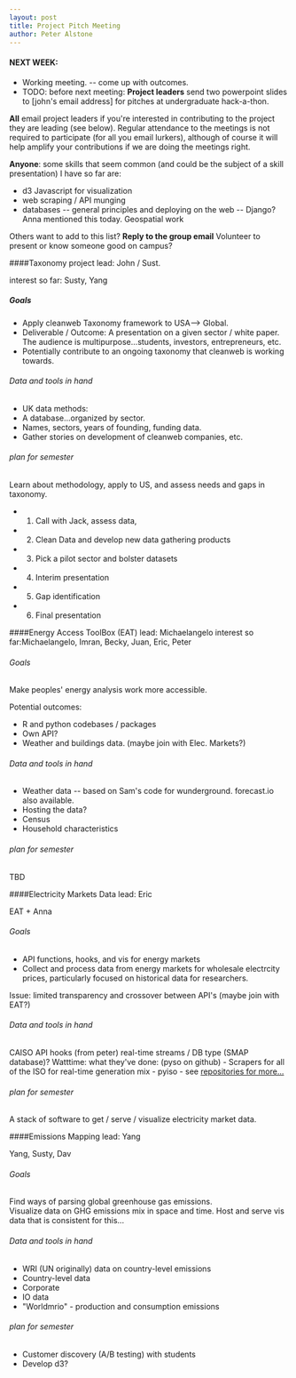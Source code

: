 ```yaml
---
layout: post
title: Project Pitch Meeting
author: Peter Alstone
---
```


#### NEXT WEEK:
- Working meeting. -- come up with outcomes.
- TODO: before next meeting:
**Project leaders** send two powerpoint slides to [john's email address] for pitches at undergraduate hack-a-thon.

**All** email project leaders if you're interested in contributing to the project they are leading (see below).  Regular attendance to the meetings is not required to participate (for all you email lurkers), although of course it will help amplify your contributions if we are doing the meetings right.  

**Anyone**: some skills that seem common (and could be the subject of a skill presentation) I have so far are:
 - d3 Javascript for visualization
 - web scraping / API munging
 - databases -- general principles and deploying on the web -- Django?  Anna mentioned this today.
Geospatial work

Others want to add to this list? **Reply to the group email** Volunteer to present or know someone good on campus?  

####Taxonomy project
lead: John / Sust.

interest so far: Susty, Yang

##### Goals
 - Apply cleanweb Taxonomy framework to USA--> Global.  
 - Deliverable / Outcome: A presentation on a given sector / white paper.  The audience is multipurpose...students, investors, entrepreneurs, etc.
 - Potentially contribute to an ongoing taxonomy that cleanweb is working towards.  

###### Data and tools in hand
 - UK data methods:
 - A database...organized by sector.
 - Names, sectors, years of founding, funding data.  
 - Gather stories on development of cleanweb companies, etc.  

###### plan for semester
Learn about methodology, apply to US, and assess needs and gaps in taxonomy.
 - 1. Call with Jack, assess data, 
 - 2. Clean Data and develop new data gathering products
 - 3. Pick a pilot sector and bolster datasets
 - 4. Interim presentation
 - 5. Gap identification
 - 6. Final presentation

####Energy Access ToolBox (EAT)
lead: Michaelangelo
interest so far:Michaelangelo, Imran, Becky, Juan, Eric, Peter

###### Goals
Make peoples' energy analysis work more accessible.

Potential outcomes:
 - R and python codebases / packages
 - Own API?
 - Weather and buildings data.
(maybe join with Elec. Markets?)

###### Data and tools in hand
- Weather data -- based on Sam's code for wunderground.  forecast.io also available.  
- Hosting the data?  
- Census
- Household characteristics

###### plan for semester
TBD

####Electricity Markets Data
lead: Eric

EAT + Anna

###### Goals
 - API functions, hooks, and vis for energy markets
 - Collect and process data from energy markets for wholesale electrcity prices, particularly focused on historical data for researchers.

Issue: limited transparency and crossover between API's
(maybe join with EAT?)

###### Data and tools in hand
CAISO API hooks (from peter)
real-time streams / DB type (SMAP database)?
Watttime: what they've done: (pyso on github)
	- Scrapers for all of the ISO for real-time generation mix
	- pyiso
	- see [repositories for more...](https://github.com/WattTime)


###### plan for semester
A stack of software to get / serve / visualize electricity market data.
 
####Emissions Mapping
lead: Yang

Yang, Susty, Dav

###### Goals
Find ways of parsing global greenhouse gas emissions.  
Visualize data on GHG emissions mix in space and time.
Host and serve vis data that is consistent for this...

###### Data and tools in hand
 - WRI (UN originally) data on country-level emissions
 - Country-level data
 - Corporate
 - IO data 
 - "Worldmrio" - production and consumption emissions

###### plan for semester
 - Customer discovery (A/B testing) with students
 - Develop d3?
